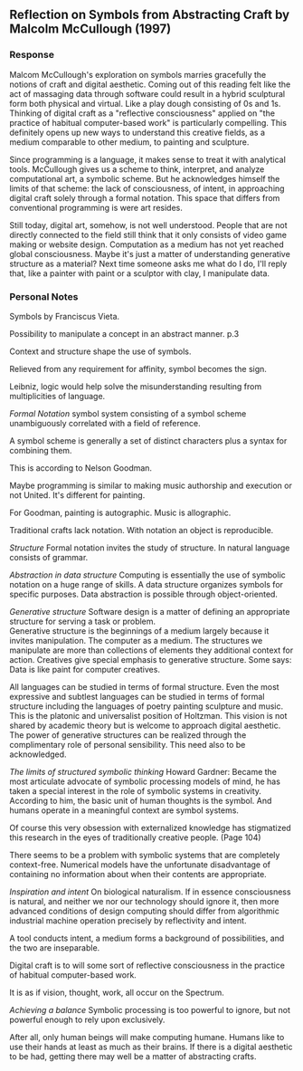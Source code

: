 ## Reflection on Symbols from Abstracting Craft by Malcolm McCullough (1997)

### Response

Malcom McCullough's exploration on symbols marries gracefully the notions of craft and digital aesthetic. Coming out of this reading felt like the act of massaging data through software could result in a hybrid sculptural form both physical and virtual. Like a play dough consisting of 0s and 1s. Thinking of digital craft as a "reflective consciousness" applied on "the practice of habitual computer-based work" is particularly compelling. This definitely opens up new ways to understand this creative fields, as a medium comparable to other medium, to painting and sculpture.

Since programming is a language, it makes sense to treat it with analytical tools. McCullough gives us a scheme to think, interpret, and analyze computational art, a symbolic scheme. But he acknowledges himself the limits of that scheme: the lack of consciousness, of intent, in approaching digital craft solely through a formal notation. This space that differs from conventional programming is were art resides. 

Still today, digital art, somehow, is not well understood. People that are not directly connected to the field still think that it only consists of video game making or website design. Computation as a medium has not yet reached global consciousness. Maybe it's just a matter of understanding generative structure as a material? Next time someone asks me what do I do, I'll reply that, like a painter with paint or a sculptor with clay, I manipulate data.   


### Personal Notes
Symbols by Franciscus Vieta.

Possibility to manipulate a concept in an abstract manner. p.3

Context and structure shape the use of symbols.

Relieved from any requirement for affinity, symbol becomes the sign.

Leibniz, logic would help solve the misunderstanding resulting from multiplicities of language.

*Formal Notation*
symbol system consisting of a symbol scheme unambiguously correlated with a field of reference.

A symbol scheme is generally a set of distinct characters plus a syntax for combining them.

This is according to Nelson Goodman.

Maybe programming is similar to making music authorship and execution or not United.
It's different for painting.

For Goodman, painting is autographic. Music is allographic.

Traditional crafts lack notation. With notation an object is reproducible.

*Structure*
Formal notation invites the study of structure. In natural language consists of grammar.

*Abstraction in data structure*
Computing is essentially the use of symbolic notation on a huge range of skills.
A data structure organizes symbols for specific purposes.
Data abstraction is possible through object-oriented.

*Generative structure*
Software design is a matter of defining an appropriate structure for serving a task or problem.  
Generative structure is the beginnings of a medium largely because it invites manipulation.
The computer as a medium.
The structures we manipulate are more than collections of elements they additional context for action.
Creatives give special emphasis to generative structure.
Some says: Data is like paint for computer creatives.

All languages can be studied in terms of formal structure. Even the most expressive and subtlest languages can be studied in terms of formal structure including the languages of poetry painting sculpture and music. This is the platonic and universalist position of Holtzman. This vision is not shared by academic theory but is welcome to approach digital aesthetic. The power of generative structures can be realized through the complimentary role of personal sensibility. This need also to be acknowledged.

*The limits of structured symbolic thinking*
Howard Gardner: Became the most articulate advocate of symbolic processing models of mind, he has taken a special interest in the role of symbolic systems in creativity. According to him, the basic unit of human thoughts is the symbol. And humans operate in a meaningful context are symbol systems.

Of course this very obsession with externalized knowledge has stigmatized this research in the eyes of traditionally creative people. (Page 104)

There seems to be a problem with symbolic systems that are completely context-free. Numerical models have the unfortunate disadvantage of containing no information about when their contents are appropriate.

*Inspiration and intent*
On biological naturalism. If in essence consciousness is natural, and neither we nor our technology should ignore it, then more advanced conditions of design computing should differ from algorithmic industrial machine operation precisely by reflectivity and intent.

A tool conducts intent, a medium forms a background of possibilities, and the two are inseparable.

Digital craft is to will some sort of reflective consciousness in the practice of habitual computer-based work.

It is as if vision, thought, work, all occur on the Spectrum.

*Achieving a balance*
Symbolic processing is too powerful to ignore, but not powerful enough to rely upon exclusively.

After all, only human beings will make computing humane. Humans like to use their hands at least as much as their brains. If there is a digital aesthetic to be had, getting there may well be a matter of abstracting crafts.
